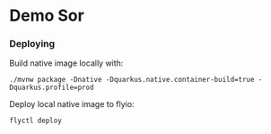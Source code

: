 # Demo Sor

### Deploying

Build native image locally with:
```shell
./mvnw package -Dnative -Dquarkus.native.container-build=true -Dquarkus.profile=prod
```

Deploy local native image to flyio:
```shell
flyctl deploy
```